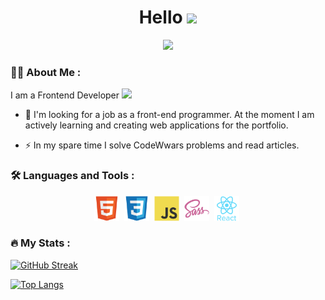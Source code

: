 <h1 align="center">
  Hello
  <img src="https://media.giphy.com/media/hvRJCLFzcasrR4ia7z/giphy.gif" width="30px"/>
</h1>

<div id="header" align="center">
  <img src="https://media.giphy.com/media/hpXdHPfFI5wTABdDx9/giphy.gif" width="400"/>
</div>

### :woman_technologist: About Me :
I am a Frontend Developer <img src="https://media.giphy.com/media/WUlplcMpOCEmTGBtBW/giphy.gif" width="30">

- :telescope: I'm looking for a job as a front-end programmer. At the moment I am actively learning and creating web applications for the portfolio.

- :zap: In my spare time I solve CodeWwars problems and read articles.

### :hammer_and_wrench: Languages and Tools :
<div align="center">
  <img src="https://github.com/devicons/devicon/blob/master/icons/html5/html5-original.svg" wigth="40" height="40"/>&nbsp;
   <img src="https://github.com/devicons/devicon/blob/master/icons/css3/css3-original.svg" wigth="40" height="40"/>&nbsp;
  <img src="https://github.com/devicons/devicon/blob/master/icons/javascript/javascript-original.svg" wigth="40" height="40"/>&nbsp;
  <img src="https://github.com/devicons/devicon/blob/master/icons/sass/sass-original.svg" wigth="40" height="40"/>&nbsp;
  <img src="https://github.com/devicons/devicon/blob/master/icons/react/react-original-wordmark.svg" title="React" alt="React" width="40" height="40"/>&nbsp;
</div>

### :fire: My Stats :

[![GitHub Streak](http://github-readme-streak-stats.herokuapp.com?user=ElsaChern&theme=dark&background=000000)](https://git.io/streak-stats)

[![Top Langs](https://github-readme-stats.vercel.app/api/top-langs/?username=ElsaChern&layout=compact&theme=vision-friendly-dark)](https://github.com/anuraghazra/github-readme-stats)

